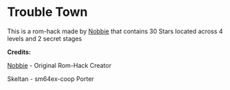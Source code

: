 # Trouble Town

This is a rom-hack made by [Nobbie](https://romhacking.com/user/Nobbie) that contains 30 Stars located across 4 levels and 2 secret stages

**Credits:**

[Nobbie](https://romhacking.com/user/Nobbie) - Original Rom-Hack Creator

Skeltan - sm64ex-coop Porter
